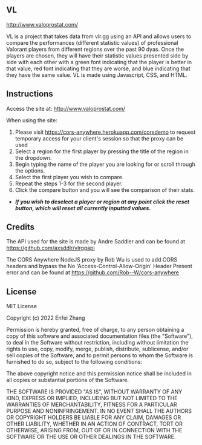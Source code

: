 ## VL
http://www.valoprostat.com/

VL is a project that takes data from vlr.gg using an API and allows users to compare the performances (different statistic values) of professional Valorant players from different regions over the past 90 dyas. Once the players are chosen, they will have their statistic values presented side by side with each other with a green font indicating that the player is better in that value, red font indicating that they are worse, and blue indicating that they have the same value. VL is made using Javascript, CSS, and HTML.

## Instructions

Access the site at: http://www.valoprostat.com/

When using the site:

1. Please visit https://cors-anywhere.herokuapp.com/corsdemo to request temporary access for your client's session so that the proxy can be used
2. Select a region for the first player by pressing the title of the region in the dropdown.
3. Begin typing the name of the player you are looking for or scroll through the options.
4. Select the first player you wish to compare.
5. Repeat the steps 1-3 for the second player.
6. Click the compare button and you will see the comparison of their stats.

* ***If you wish to deselect a player or region at any point click the reset button, which will reset all currently inputted values.***

## Credits

The API used for the site is made by Andre Saddler and can be found at https://github.com/axsddlr/vlrggapi

The CORS Anywhere NodeJS proxy by Rob Wu is used to add CORS headers and bypass the No 'Access-Control-Allow-Origin'
Header Present error and can be found at https://github.com/Rob--W/cors-anywhere

## License 

MIT License

Copyright (c) 2022 Enfei Zhang

Permission is hereby granted, free of charge, to any person obtaining a copy
of this software and associated documentation files (the "Software"), to deal
in the Software without restriction, including without limitation the rights
to use, copy, modify, merge, publish, distribute, sublicense, and/or sell
copies of the Software, and to permit persons to whom the Software is
furnished to do so, subject to the following conditions:

The above copyright notice and this permission notice shall be included in all
copies or substantial portions of the Software.

THE SOFTWARE IS PROVIDED "AS IS", WITHOUT WARRANTY OF ANY KIND, EXPRESS OR
IMPLIED, INCLUDING BUT NOT LIMITED TO THE WARRANTIES OF MERCHANTABILITY,
FITNESS FOR A PARTICULAR PURPOSE AND NONINFRINGEMENT. IN NO EVENT SHALL THE
AUTHORS OR COPYRIGHT HOLDERS BE LIABLE FOR ANY CLAIM, DAMAGES OR OTHER
LIABILITY, WHETHER IN AN ACTION OF CONTRACT, TORT OR OTHERWISE, ARISING FROM,
OUT OF OR IN CONNECTION WITH THE SOFTWARE OR THE USE OR OTHER DEALINGS IN THE
SOFTWARE.
